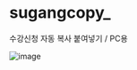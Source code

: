 # sugangcopy_
수강신청 자동 복사 붙여넣기 / PC용

![image](https://github.com/user-attachments/assets/8da75ad7-c394-4f8f-9af7-55b0ba1664c0)
